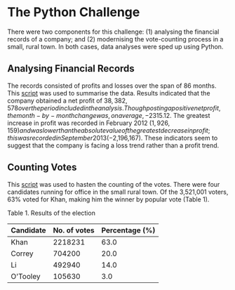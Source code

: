 # The Python Challenge
There were two components for this challenge: (1) analysing the financial records of a company; and (2) modernising the vote-counting process in a small, rural town. In both cases, data analyses were sped up using Python.

## Analysing Financial Records
The records consisted of profits and losses over the span of 86 months. This [script](
      python-challenge/PyBank/main.py
    )
     was used to summarise the data. Results indicated that the company obtained a net profit of $38,382,578 over the period included in the analysis. Though posting a positive net profit, the month-by-month change was, on average, -$2315.12. The greatest increase in profit was recorded in February 2012 ($1,926,159) and was lower than the absolute value of the greatest decrease in profit; this was recorded in September 2013 (-$2,196,167). These indicators seem to suggest that the company is facing a loss trend rather than a profit trend. 

## Counting Votes
This [script](
      python-challenge/PyPoll/main.py
    ) 
    was used to hasten the counting of the votes. There were four candidates running for office in the small rural town. Of the 3,521,001 voters, 63% voted for Khan, making him the winner by popular vote (Table 1). 

Table 1. Results of the election

Candidate | No. of votes | Percentage (%)
----------|--------------|---------------
Khan|2218231|63.0
Correy|704200|20.0
Li|492940|14.0
O'Tooley|105630| 3.0
